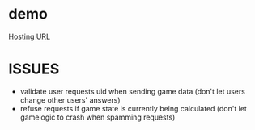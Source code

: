 # demo

[Hosting URL](https://lordapp-9747c.web.app)

# ISSUES

- validate user requests uid when sending game data (don't let users change other users' answers)
- refuse requests if game state is currently being calculated (don't let gamelogic to crash when spamming requests)

